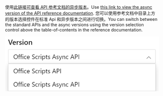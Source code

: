 <span data-ttu-id="40a3e-101">使用[此链接可查看 API 参考文档的异步版本](/javascript/api/office-scripts/excelscript?view=office-scripts-async)。</span><span class="sxs-lookup"><span data-stu-id="40a3e-101">Use [this link to view the async version of the API reference documentation](/javascript/api/office-scripts/excelscript?view=office-scripts-async).</span></span> <span data-ttu-id="40a3e-102">您可以使用参考文档中目录上方的版本选择控件在标准 Api 和异步版本之间进行切换。</span><span class="sxs-lookup"><span data-stu-id="40a3e-102">You can switch between the standard APIs and the async versions using the version selection control above the table-of-contents in the reference documentation.</span></span>

![参考文档中的版本选择控件。](../images/reference-documentation-version-picker.png)
